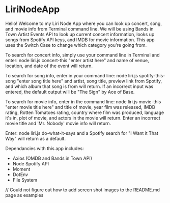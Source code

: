 # LiriNodeApp

Hello! Welcome to my Liri Node App where you can look up concert, song, and movie info from Terminal command line. We will be using Bands in Town Artist Events API to look up current concert information, looks up songs from Spotify API keys, and IMDB for movie information. This app uses the Switch Case to change which category you're going from. 

To search for concert info, simply use your command line in Terminal and enter: node liri.js concert-this "enter artist here"
and name of venue, location, and date of the event will return.

To search for song info, enter in your command line: node liri.js spotify-this-song "enter song title here" 
and artist, song title, preview link from Spotify, and which album that song is from will return. If an incorrect input was entered, the default output will be "The Sign" by Ace of Base.

To search for movie info, enter in the command line: node liri.js movie-this "enter movie title here"
and title of movie, year film was released, IMDB rating, Rotten Tomatoes rating, country where film was produced, language it's in, plot of movie, and actors in the movie will return. Enter an incorrect movie title and 'Mr. Nobody' movie info will return.

Enter: node liri.js do-what-it-says
and a Spotify search for "I Want it That Way" will return as a default. 

Dependancies with this app includes:
- Axios (OMDB and Bands in Town API)
- Node Spotify API
- Moment
- DotEnv
- File System

// Could not figure out how to add screen shot images to the README.md page as examples
